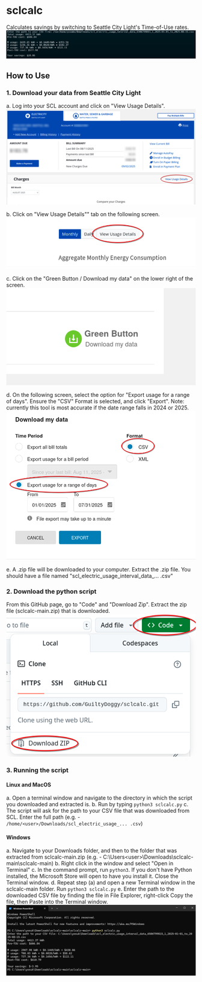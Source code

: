# sclcalc
Calculates savings by switching to Seattle City Light's Time-of-Use rates.
![Output sample screenshot](blob/OutputSample.png)

## How to Use

### 1. Download your data from Seattle City Light
a. Log into your SCL account and click on "View Usage Details".
![View Usage Details](blob/ViewUsageDetails.png)

b. Click on "View Usage Details"" tab on the following screen.
![View Usage Details tab](blob/ViewUsageDetails2.png)

c. Click on the "Green Button / Download my data" on the lower right of the screen.
![Green Button](blob/GreenButton.png)

d. On the following screen, select the option for "Export usage for a range of days". Ensure the "CSV" Format is selected, and click "Export". Note: currently this tool is most accurate if the date range falls in 2024 or 2025.
![Export Data](blob/ExportData.png)

e. A .zip file will be downloaded to your computer. Extract the .zip file. You should have a file named "scl_electric_usage_interval_data_... .csv"

### 2. Download the python script
From this GitHub page, go to "Code" and "Download Zip". Extract the zip file (sclcalc-main.zip) that is downloaded.
![Download Zip](blob/DownloadZip.png)

### 3. Running the script

#### Linux and MacOS
a. Open a terminal window and navigate to the directory in which the script you downloaded and extracted is. 
b. Run by typing `python3 sclcalc.py`
c. The script will ask for the path to your CSV file that was downloaded from SCL. Enter the full path (e.g. - `/home/<user>/Downloads/scl_electric_usage_... .csv`)

#### Windows
a. Navigate to your Downloads folder, and then to the folder that was extracted from sclcalc-main.zip (e.g. - C:\Users\<user>\Downloads\sclcalc-main\sclcalc-main)
b. Right click in the window and select "Open in Terminal"
c. In the command prompt, run `python3`. If you don't have Python installed, the Microsoft Store will open to have you install it. Close the Terminal window.
d. Repeat step (a) and open a new Terminal window in the sclcalc-main folder. Run `python3 sclcalc.py`
e. Enter the path to the downloaded CSV file by finding the file in File Explorer, right-click Copy the file, then Paste into the Terminal window.
![Windows Shell](blob/WindowsShell.png)
